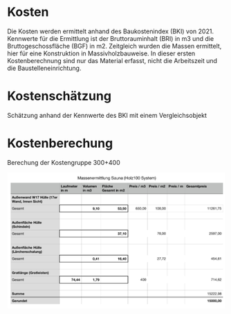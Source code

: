 # Kosten
Die Kosten werden ermittelt anhand des Baukostenindex (BKI) von 2021. 
Kennwerte für die Ermittlung ist der Bruttorauminhalt (BRI) in m3 und die Bruttogeschossfläche (BGF) in m2. 
Zeitgleich wurden die Massen ermittelt, hier für eine Konstruktion in Massivholzbauweise. 
In dieser ersten Kostenberechnung sind nur das Material erfasst, nicht die Arbeitszeit und die Baustelleneinrichtung.

# Kostenschätzung
Schätzung anhand der Kennwerte des BKI mit einem Vergleichsobjekt

# Kostenberechung
Berechung der Kostengruppe 300+400

![Tabelle](Tabelle.jpg)
